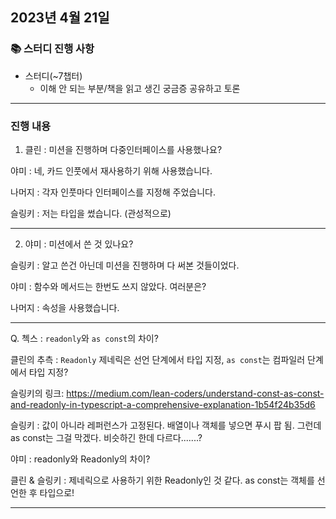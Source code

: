 ## 2023년 4월 21일

### 📚 스터디 진행 사항 

- 스터디(~7챕터)
  - 이해 안 되는 부분/책을 읽고 생긴 궁금증 공유하고 토론

---

### 진행 내용

1. 클린 : 미션을 진행하며 다중인터페이스를 사용했나요?

야미 : 네, 카드 인풋에서 재사용하기 위해 사용했습니다.

나머지 : 각자 인풋마다 인터페이스를 지정해 주었습니다.

슬링키 : 저는 타입을 썼습니다. (관성적으로)

---

2. 야미 : 미션에서 쓴 것 있나요?

슬링키 : 알고 쓴건 아닌데 미션을 진행하며 다 써본 것들이었다.

야미 : 함수와 메서드는 한번도 쓰지 않았다. 여러분은?

나머지 : 속성을 사용했습니다.

---

Q. 첵스 : `readonly`와 `as const`의 차이?

클린의 추측 : `Readonly` 제네릭은 선언 단계에서 타입 지정, `as const`는 컴파일러 단계에서 타입 지정?

슬링키의 링크: https://medium.com/lean-coders/understand-const-as-const-and-readonly-in-typescript-a-comprehensive-explanation-1b54f24b35d6

슬링키 : 값이 아니라 레퍼런스가 고정된다. 배열이나 객체를 넣으면 푸시 팝 됨. 그런데 as const는 그걸 막겠다. 비슷하긴 한데 다르다.......?

야미 : readonly와 Readonly의 차이?

클린 & 슬링키 : 제네릭으로 사용하기 위한 Readonly인 것 같다. as const는 객체를 선언한 후 타입으로!

---

